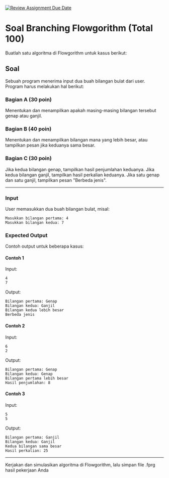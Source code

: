 [![Review Assignment Due Date](https://classroom.github.com/assets/deadline-readme-button-22041afd0340ce965d47ae6ef1cefeee28c7c493a6346c4f15d667ab976d596c.svg)](https://classroom.github.com/a/i_zly_ny)
# Soal Branching Flowgorithm (Total 100)

Buatlah satu algoritma di Flowgorithm untuk kasus berikut:

## Soal
Sebuah program menerima input dua buah bilangan bulat dari user.
Program harus melakukan hal berikut:

### Bagian A (30 poin)

Menentukan dan menampilkan apakah masing-masing bilangan tersebut genap atau ganjil.

### Bagian B (40 poin)

Menentukan dan menampilkan bilangan mana yang lebih besar, atau tampilkan pesan jika keduanya sama besar.

### Bagian C (30 poin)

Jika kedua bilangan genap, tampilkan hasil penjumlahan keduanya.
Jika kedua bilangan ganjil, tampilkan hasil perkalian keduanya.
Jika satu genap dan satu ganjil, tampilkan pesan "Berbeda jenis".

---

### Input

User memasukkan dua buah bilangan bulat, misal:

```text
Masukkan bilangan pertama: 4
Masukkan bilangan kedua: 7
```

### Expected Output

Contoh output untuk beberapa kasus:

#### Contoh 1

Input:

```text
4
7
```

Output:

```text
Bilangan pertama: Genap
Bilangan kedua: Ganjil
Bilangan kedua lebih besar
Berbeda jenis
```

#### Contoh 2

Input:

```text
6
2
```

Output:

```text
Bilangan pertama: Genap
Bilangan kedua: Genap
Bilangan pertama lebih besar
Hasil penjumlahan: 8
```

#### Contoh 3

Input:

```text
5
5
```

Output:

```text
Bilangan pertama: Ganjil
Bilangan kedua: Ganjil
Kedua bilangan sama besar
Hasil perkalian: 25
```

---
Kerjakan dan simulasikan algoritma di Flowgorithm, lalu simpan file .fprg hasil pekerjaan Anda
